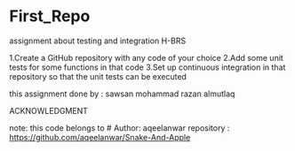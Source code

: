 # First_Repo
assignment about testing and integration H-BRS

1.Create a GitHub repository with any code of your choice 
2.Add some unit tests for some functions in that code
3.Set up continuous integration in that repository so that the unit tests can be executed

this assignment done by :
sawsan mohammad 
razan almutlaq


 ACKNOWLEDGMENT 

note: this code belongs to # Author: aqeelanwar
repository : https://github.com/aqeelanwar/Snake-And-Apple

